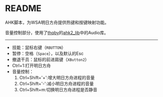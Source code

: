 # README


AHK脚本，为WSA明日方舟提供热键和按键映射功能。


音量控制部分，使用了[thqby](https://github.com/thqby)的[ahk2_lib](https://github.com/thqby/ahk2_lib)中的Audio库。

---

* 技能：鼠标右键（`RBUTTON`​​）
* 暂停：空格（`Space`​​），以及默认的Esc
* 撤退干员：鼠标的前进肩键（`XButton2`​）
* Ctrl+1:打开明日方舟
* 音量控制：
   1. Ctrl+Shift+'+':增大明日方舟进程的音量
   2. Ctrl+Shift+'-':减小明日方舟进程的音量
   3. Ctrl+Shift+m:切换明日方舟进程是否静音

